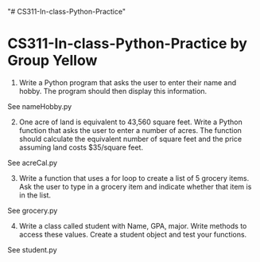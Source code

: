 "# CS311-In-class-Python-Practice"

# CS311-In-class-Python-Practice by Group Yellow
1)	Write a Python program that asks the user to enter their name and hobby. The program should then display this information.

See nameHobby.py

2)	One acre of land is equivalent to 43,560 square feet.  Write a Python function that asks the user to enter a number of acres.  The function should calculate the equivalent number of square feet and the price assuming land costs $35/square feet.

See acreCal.py

3)	Write a function that uses a for loop to create a list of 5 grocery items.  Ask the user to type in a grocery item and indicate whether that item is in the list.

See grocery.py

4)	Write a class called student with Name, GPA, major. Write methods to access these values. Create a student object and test your functions.

See student.py
